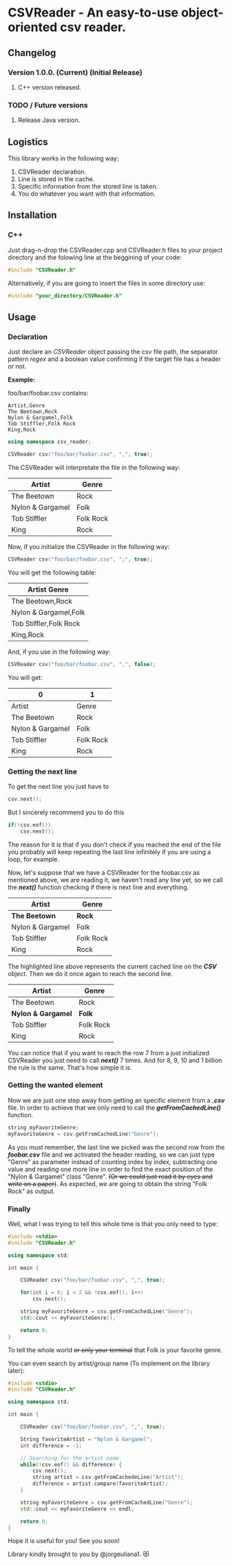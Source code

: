 
# CSVReader - An easy-to-use object-oriented csv reader.

## Changelog

### Version 1.0.0. (Current) (Initial Release)

1. C++ version released.

### TODO / Future versions

1. Release Java version.

## Logistics

This library works in the following way:

1. CSVReader declaration.
1. Line is stored in the cache.
1. Specific information from the stored line is taken.
1. You do whatever you want with that information.

## Installation

### C++

Just drag-n-drop the CSVReader.cpp and CSVReader.h files to your project directory and the folowing line at the beggining of your code:

``` c++
#include "CSVReader.h"
```

Alternatively, if you are going to insert the files in some directory use:

``` c++
#include "your_directory/CSVReader.h"
```

## Usage

### Declaration

Just declare an _CSVReader_ object passing the csv file path, the separator pattern _regex_ and a boolean value confirming if the target file has a header or not.

**Example:**

foo/bar/foobar.csv contains:

``` csv
Artist,Genre
The Beetown,Rock
Nylon & Gargamel,Folk
Tob Stiffler,Folk Rock
King,Rock
```

``` c++
using namespace csv_reader;

CSVReader csv("foo/bar/foobar.csv", ",", true);
```

The CSVReader will interpretate the file in the following way:

Artist | Genre
-------|------
The Beetown | Rock
Nylon & Gargamel | Folk
Tob Stiffler | Folk Rock
King | Rock

Now, if you initialize the CSVReader in the following way:

``` c++
CSVReader csv("foo/bar/foobar.csv", ";", true);
```

You will get the following table:

Artist Genre |
-------------|
The Beetown,Rock|
Nylon & Gargamel,Folk|
Tob Stiffler,Folk Rock|
King,Rock|

And, if you use in the following way:

``` c++
CSVReader csv("foo/bar/foobar.csv", ",", false);
```

You will get:

0 | 1
-------|------
Artist | Genre
The Beetown | Rock
Nylon & Gargamel | Folk
Tob Stiffler | Folk Rock
King | Rock

### Getting the next line

To get the next line you just have to

``` c++
csv.next();
```

But I sincerely recommend you to do this

``` c++
if(!csv.eof())
    csv.next();
```

The reason for it is that if you don't check if you reached the end of the file you probably will keep repeating the last line infinitely if you are using a loop, for example.

Now, let's suppose that we have a CSVReader for the foobar.csv as mentioned above, we are reading it, we haven't read any line yet, so we call the ***next()*** function checking if there is next line and everything.

Artist | Genre
-------|------
**The Beetown** | **Rock**
Nylon & Gargamel | Folk
Tob Stiffler | Folk Rock
King | Rock

The highlighted line above represents the current cached line on the ***CSV*** object.
Then we do it once again to reach the second line.

Artist | Genre
-------|------
The Beetown | Rock
**Nylon & Gargamel** | **Folk**
Tob Stiffler | Folk Rock
King | Rock

You can notice that if you want to reach the row 7 from a just initialized CSVReader you just need to call ***next()*** 7 times. And for 8, 9, 10 and 1 billion the rule is the same. That's how simple it is.

### Getting the wanted element

Now we are just one step away from getting an specific element from a _**.csv**_ file.
In order to achieve that we only need to call the _**getFromCachedLine()**_ function.

``` c++
string myFavoriteGenre;
myFavoriteGenre = csv.getFromCachedLine("Genre");
```

As you must remember, the last line we picked was the second row from the _**foobar.csv**_ file and we activated the header reading, so we can just type "Genre" as parameter instead of counting index by index, subtracting one value and reading one more line in order to find the exact position of the "Nylon & Gargamel" class "Genre". ~~(Or we could just read it by eyes and write on a paper)~~. As expected, we are going to obtain the string "Folk Rock" as output.

### Finally

Well, what I was trying to tell this whole time is that you only need to type:

``` c++
#include <stdio>
#include "CSVReader.h"

using namespace std;

int main {

    CSVReader csv("foo/bar/foobar.csv", ",", true);

    for(int i = 0; i < 2 && !csv.eof(); i++)
        csv.next();

    string myFavoriteGenre = csv.getFromCachedLine("Genre");
    std::cout << myFavoriteGenre();

    return 0;
}
```

To tell the whole world ~~or only your terminal~~ that Folk is your favorite genre.

You can even search by artist/group name (To implement on the library later):

``` c++
#include <stdio>
#include "CSVReader.h"

using namespace std;

int main {

    CSVReader csv("foo/bar/foobar.csv", ",", true);

    String favoriteArtist = "Nylon & Gargamel";
    int difference = -1;

    // Searching for the artist name.
    while(!csv.eof() && difference) {
        csv.next();
        string artist = csv.getFromCachedeLine("Artist");
        difference = artist.compare(favoriteArtist);
    }

    string myFavoriteGenre = csv.getFromCachedLine("Genre");
    std::cout << myFavoriteGenre << endl;

    return 0;
}
```

Hope it is useful for you! See you soon!

Library kindly brought to you by @jorgeuliana1. :heart_eyes_cat:

